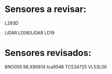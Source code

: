 # Sensores a revisar:

L293D

LiDAR LD06/LiDAR LD19

# Sensores revisados:

BNO055
MLX90614
tca9548
TCS34725 
VL53L0X